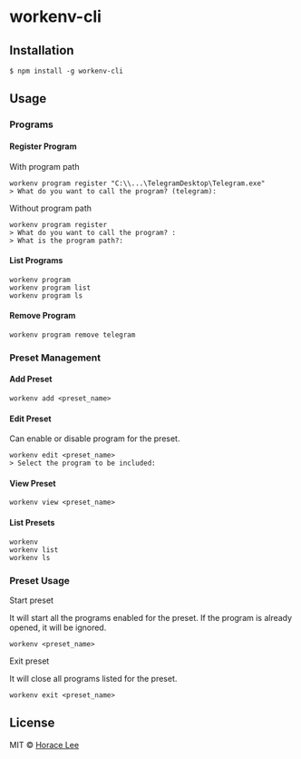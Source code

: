 # workenv-cli

## Installation

```
$ npm install -g workenv-cli
```

## Usage

### Programs

#### Register Program

With program path

```
workenv program register "C:\\...\TelegramDesktop\Telegram.exe"
> What do you want to call the program? (telegram):
```

Without program path

```
workenv program register
> What do you want to call the program? :
> What is the program path?:
```

#### List Programs

```
workenv program
workenv program list
workenv program ls
```

#### Remove Program

```
workenv program remove telegram
```

### Preset Management

#### Add Preset

```
workenv add <preset_name>
```

#### Edit Preset

Can enable or disable program for the preset.

```
workenv edit <preset_name>
> Select the program to be included: 
```

#### View Preset

```
workenv view <preset_name>
```

#### List Presets

```
workenv
workenv list
workenv ls
```

### Preset Usage

Start preset

It will start all the programs enabled for the preset. If the program is already opened, it will be ignored.

```
workenv <preset_name>
```

Exit preset

It will close all programs listed for the preset.

```
workenv exit <preset_name>
```

## License

MIT © [Horace Lee](https://github.com/horacehylee)
